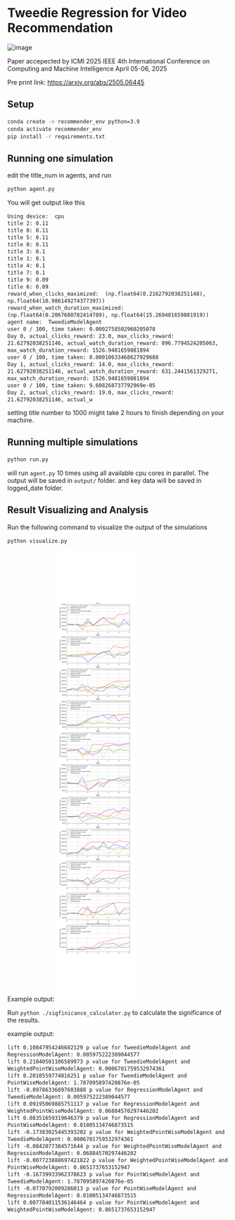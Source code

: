 # Tweedie Regression for Video Recommendation
<img width="993" alt="image" src="https://github.com/user-attachments/assets/03a8e09f-7a0a-4ee7-9365-92b13b14f2c4" />


Paper accepected by ICMI 2025 IEEE 4th International Conference on Computing and Machine Intelligence April 05-06, 2025

Pre print link: https://arxiv.org/abs/2505.06445

## Setup
```bash
conda create -n recommender_env python=3.9
conda activate recommender_env
pip install -r requirements.txt
```

## Running one simulation

edit the title_num in agents, and run


```bash
python agent.py
```

You will get output like this
```
Using device:  cpu
title 2: 0.11
title 0: 0.11
title 5: 0.11
title 8: 0.11
title 3: 0.1
title 1: 0.1
title 4: 0.1
title 7: 0.1
title 9: 0.09
title 6: 0.09
reward_when_clicks_maximized:  (np.float64(0.2162792038251148), np.float64(10.986149274377397))
reward_when_watch_duration_maximized:  (np.float64(0.2067680782414789), np.float64(15.269481659881919))
agent name:  TweedieModelAgent
user 0 / 100, time taken: 0.0002758502960205078
Day 0, actual_clicks_reward: 23.0, max_clicks_reward: 21.62792038251146, actual_watch_duration_reward: 896.7794524205063, max_watch_duration_reward: 1526.9481659881894
user 0 / 100, time taken: 0.00010633468627929688
Day 1, actual_clicks_reward: 14.0, max_clicks_reward: 21.62792038251146, actual_watch_duration_reward: 631.2441561329271, max_watch_duration_reward: 1526.9481659881894
user 0 / 100, time taken: 9.608268737792969e-05
Day 2, actual_clicks_reward: 19.0, max_clicks_reward: 21.62792038251146, actual_w
```

setting title number to 1000 might take 2 hours to finish depending on your machine.

## Running multiple simulations

```bash
python run.py
```
will run `agent.py` 10 times using all available cpu cores in parallel. The output will be saved in `output/` folder.
and key data will be saved in logged_date folder.


## Result Visualizing and Analysis

Run the following command to visualize the output of the simulations

```bash
python visualize.py
```
Example output:
![all_agents](./plots/all_agents.png)


Run `python ./sigfinicance_calculator.py` to calculate the significance of the results. 

example output:
```
lift 0.10847954246682129 p value for TweedieModelAgent and RegressionModelAgent: 0.005975222389044577
lift 0.21040501106589973 p value for TweedieModelAgent and WeightedPointWiseModelAgent: 0.0006701759532974361
lift 0.2010559774816251 p value for TweedieModelAgent and PointWiseModelAgent: 1.787095897420876e-05
lift -0.09786336897603888 p value for RegressionModelAgent and TweedieModelAgent: 0.005975222389044577
lift 0.09195069885751117 p value for RegressionModelAgent and WeightedPointWiseModelAgent: 0.06884570297446202
lift 0.08351659319646379 p value for RegressionModelAgent and PointWiseModelAgent: 0.01005134746873515
lift -0.17383025445393202 p value for WeightedPointWiseModelAgent and TweedieModelAgent: 0.0006701759532974361
lift -0.0842077384571644 p value for WeightedPointWiseModelAgent and RegressionModelAgent: 0.06884570297446202
lift -0.007723888697421822 p value for WeightedPointWiseModelAgent and PointWiseModelAgent: 0.8651737653152947
lift -0.16739933962378623 p value for PointWiseModelAgent and TweedieModelAgent: 1.787095897420876e-05
lift -0.0770792009286013 p value for PointWiseModelAgent and RegressionModelAgent: 0.01005134746873515
lift 0.007784011536146464 p value for PointWiseModelAgent and WeightedPointWiseModelAgent: 0.8651737653152947
```

